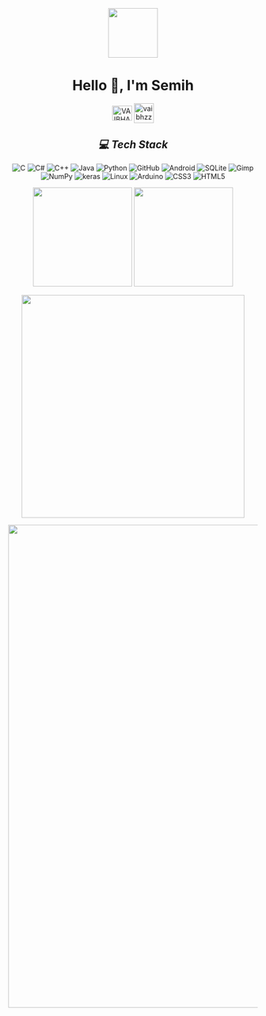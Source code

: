  <div align="center">
      <img
        src="https://media.giphy.com/media/M9gbBd9nbDrOTu1Mqx/giphy.gif"
        width="100"
      />
    </div>

<h1 align="center">Hello 👋, I'm Semih</h1>
    <p align="center">
      <a href="https://www.linkedin.com/in/seymensemih/" target="_blank"
        ><img
          align="center"
          src="https://raw.githubusercontent.com/rahuldkjain/github-profile-readme-generator/master/src/images/icons/Social/linked-in-alt.svg"
          alt="VAIBHAV"
          height="30"
          width="40"
      /></a>
      <a href="https://www.instagram.com/semihseymen97/" target="_open"
        ><img align="center"
        src="https://raw.githubusercontent.com/rahuldkjain/github-profile-readme-generator/master/src/images/icons/Social/instagram.svg"
        alt="vaibhzz101 height="30" width="40" /></a
      >
    </p>

<h2 align="center"><i>💻 Tech Stack</i></h2>

<p align="center">
      <img
        src="https://img.shields.io/badge/c-%2300599C.svg?style=for-the-badge&logo=c&logoColor=white"
        alt="C"
      />
      <img
        src="https://img.shields.io/badge/c%23-%23239120.svg?style=for-the-badge&logo=c-sharp&logoColor=white"
        alt="C#"
      />
      <img
        src="https://img.shields.io/badge/c++-%2300599C.svg?style=for-the-badge&logo=c%2B%2B&logoColor=white"
        alt="C++"
      />
      <img
        src="https://img.shields.io/badge/java-%23ED8B00.svg?style=for-the-badge&logo=java&logoColor=white"
        alt="Java"
      />
      <img
        src="https://img.shields.io/badge/python-3670A0?style=for-the-badge&logo=python&logoColor=ffdd54"
        alt="Python"
      />
      <img
        src="https://img.shields.io/badge/GitHub-%23121011.svg?style=for-the-badge&logo=github&logoColor=white"
        alt="GitHub"
      />
      <img
        src="https://img.shields.io/badge/android-%2320232a.svg?style=for-the-badge&logo=android&logoColor=%a4c639"
        alt="Android"
      />
      <img
        src="https://img.shields.io/badge/sqlite-%2307405e.svg?style=for-the-badge&logo=sqlite&logoColor=white"
        alt="SQLite"
      />
      <img
        src="https://img.shields.io/badge/Gimp-657D8B?style=for-the-badge&logo=gimp&logoColor=FFFFFF"
        alt="Gimp"
      />
      <img
        src="https://img.shields.io/badge/numpy-%23013243.svg?style=for-the-badge&logo=numpy&logoColor=white"
        alt="NumPy"
      />
      <img
        src="https://img.shields.io/badge/Keras-%23D00000.svg?style=for-the-badge&logo=Keras&logoColor=white"
        alt="keras"
      />
      <img
        src="https://img.shields.io/badge/Linux-FCC624?style=for-the-badge&logo=linux&logoColor=black"
        alt="Linux"
      />
      <img
        src="https://img.shields.io/badge/-Arduino-00979D?style=for-the-badge&logo=Arduino&logoColor=white"
        alt="Arduino"
      />
      <img
        src="https://img.shields.io/badge/css3-%231572B6.svg?style=for-the-badge&logo=css3&logoColor=white"
        alt="CSS3"
      />
      <img
        src="https://img.shields.io/badge/html5-%23E34F26.svg?style=for-the-badge&logo=html5&logoColor=white"
        alt="HTML5"
      />
    </p>

<div>
      <p align="center">
        <img  src="https://github-readme-stats.vercel.app/api?username=seymensemih&theme=tokyonight&hide_border=true&include_all_commits=false&count_private=false" height="200px"/>
        <img  src="https://github-readme-streak-stats.herokuapp.com/?user=seymensemih&theme=tokyonight&hide_border=true"height="200px"/>
      </p>
    </div>
    <p align="center">
      <img
        src="https://github-readme-stats.vercel.app/api/top-langs/?username=seymensemih&theme=tokyonight&hide_border=true&include_all_commits=false&count_private=false&hide_progress=true" width="450px"/>
    </p>

<p align="center">
      <img
        src="https://github-profile-summary-cards.vercel.app/api/cards/profile-details?username=seymensemih&theme=tokyonight" width="975px"/>
    </p>
